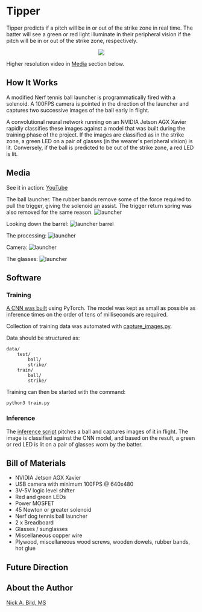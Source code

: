 # Tipper

Tipper predicts if a pitch will be in or out of the strike zone in real time.  The batter will see a green or red light illuminate in their peripheral vision if the pitch will be in or out of the strike zone, respectively.

<p align="center">
<img src="https://raw.githubusercontent.com/nickbild/tipper/master/media/video.gif">
</p>

Higher resolution video in [Media](https://github.com/nickbild/tipper#media) section below.

## How It Works

A modified Nerf tennis ball launcher is programmatically fired with a solenoid.  A 100FPS camera is pointed in the direction of the launcher and captures two successive images of the ball early in flight.

A convolutional neural network running on an NVIDIA Jetson AGX Xavier rapidly classifies these images against a model that was built during the training phase of the project.  If the images are classified as in the strike zone, a green LED on a pair of glasses (in the wearer's peripheral vision) is lit.  Conversely, if the ball is predicted to be out of the strike zone, a red LED is lit.

## Media

See it in action: [YouTube](https://www.youtube.com/watch?v=dkE9XCBSyhw)

The ball launcher.  The rubber bands remove some of the force required to pull the trigger, giving the solenoid an assist.  The trigger return spring was also removed for the same reason.
![launcher](https://raw.githubusercontent.com/nickbild/tipper/master/media/launcher_sm.jpg)

Looking down the barrel:
![launcher barrel](https://raw.githubusercontent.com/nickbild/tipper/master/media/launcher_barrel_sm.jpg)

The processing:
![launcher](https://raw.githubusercontent.com/nickbild/tipper/master/media/xavier_sm.jpg)

Camera:
![launcher](https://raw.githubusercontent.com/nickbild/tipper/master/media/camera_sm.jpg)

The glasses:
![launcher](https://raw.githubusercontent.com/nickbild/tipper/master/media/glasses_sm.jpg)

## Software

### Training

[A CNN was built](https://github.com/nickbild/tipper/blob/master/train.py) using PyTorch.  The model was kept as small as possible as inference times on the order of tens of milliseconds are required.

Collection of training data was automated with [capture_images.py](https://github.com/nickbild/tipper/blob/master/capture_images.py).

Data should be structured as:

```
data/
    test/
        ball/
        strike/
    train/
        ball/
        strike/
```

Training can then be started with the command:

```
python3 train.py
```

### Inference

The [inference script](https://github.com/nickbild/tipper/blob/master/infer.py) pitches a ball and captures images of it in flight.  The image is classified against the CNN model, and based on the result, a green or red LED is lit on a pair of glasses worn by the batter.

## Bill of Materials

- NVIDIA Jetson AGX Xavier
- USB camera with minimum 100FPS @ 640x480
- 3V-5V logic level shifter
- Red and green LEDs
- Power MOSFET
- 45 Newton or greater solenoid
- Nerf dog tennis ball launcher
- 2 x Breadboard
- Glasses / sunglasses
- Miscellaneous copper wire
- Plywood, miscellaneous wood screws, wooden dowels, rubber bands, hot glue

## Future Direction

## About the Author

[Nick A. Bild, MS](https://nickbild79.firebaseapp.com/#!/)
